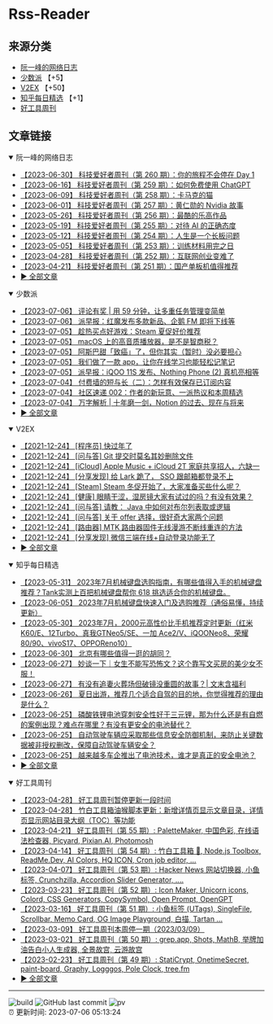 # Rss-Reader

## 来源分类

* [阮一峰的网络日志](#阮一峰的网络日志)
* [少数派](#少数派) 【+5】
* [V2EX](#V2EX) 【+50】
* [知乎每日精选](#知乎每日精选) 【+1】
* [好工具周刊](#好工具周刊)

## 文章链接

<details open>
    <summary id="阮一峰的网络日志">
     阮一峰的网络日志
    </summary>


* [【2023-06-30】 科技爱好者周刊（第 260 期）：你的旅程不会停在 Day 1](http://www.ruanyifeng.com/blog/2023/06/weekly-issue-260.html)
* [【2023-06-16】 科技爱好者周刊（第 259 期）：如何免费使用 ChatGPT](http://www.ruanyifeng.com/blog/2023/06/weekly-issue-259.html)
* [【2023-06-09】 科技爱好者周刊（第 258 期）：卡马克的猫](http://www.ruanyifeng.com/blog/2023/06/weekly-issue-258.html)
* [【2023-06-01】 科技爱好者周刊（第 257 期）：黄仁勋的 Nvidia 故事](http://www.ruanyifeng.com/blog/2023/06/weekly-issue-257.html)
* [【2023-05-26】 科技爱好者周刊（第 256 期）：最酷的乐高作品](http://www.ruanyifeng.com/blog/2023/05/weekly-issue-256.html)
* [【2023-05-19】 科技爱好者周刊（第 255 期）：对待 AI 的正确态度](http://www.ruanyifeng.com/blog/2023/05/weekly-issue-255.html)
* [【2023-05-12】 科技爱好者周刊（第 254 期）：人生是一个长板问题](http://www.ruanyifeng.com/blog/2023/05/weekly-issue-254.html)
* [【2023-05-05】 科技爱好者周刊（第 253 期）：训练材料用完之日](http://www.ruanyifeng.com/blog/2023/05/weekly-issue-253.html)
* [【2023-04-28】 科技爱好者周刊（第 252 期）：互联网创业变难了](http://www.ruanyifeng.com/blog/2023/04/weekly-issue-252.html)
* [【2023-04-21】 科技爱好者周刊（第 251 期）：国产单板机值得推荐](http://www.ruanyifeng.com/blog/2023/04/weekly-issue-251.html)
* [:arrow_forward: 全部文章](data/阮一峰的网络日志.md)
</details>

<details open>
    <summary id="少数派">
     少数派
    </summary>


* [【2023-07-06】 评论有奖 | 用 59 分钟，让多重任务管理变简单](https://sspai.com/post/80857)
* [【2023-07-06】 派早报：红魔发布多款新品、企鹅 FM 即将下线等](https://sspai.com/post/80870)
* [【2023-07-05】 趁热买点好游戏：Steam 夏促好价推荐](https://sspai.com/post/80854)
* [【2023-07-05】 macOS 上的高音质播放器，是不是智商税？](https://sspai.com/post/80703)
* [【2023-07-05】 阿斯巴甜「致癌」了，但你其实（暂时）没必要担心](https://sspai.com/post/80856)
* [【2023-07-05】 我们做了一款 app，让你在线学习也能轻松记笔记](https://sspai.com/post/80763)
* [【2023-07-05】 派早报：iQOO 11S 发布、Nothing Phone (2) 真机亮相等](https://sspai.com/post/80855)
* [【2023-07-04】 付费墙的短与长（二）：怎样有效保存已订阅内容](https://sspai.com/prime/story/on-paywalls-02)
* [【2023-07-04】 社区速递 002：作者的新玩意、一派热议和本周精选](https://sspai.com/post/80832)
* [【2023-07-04】 万字解析 | 十年磨一剑，Notion 的过去、现在与将来](https://sspai.com/post/80474)
* [:arrow_forward: 全部文章](data/少数派.md)
</details>

<details open>
    <summary id="V2EX">
     V2EX
    </summary>


* [【2021-12-24】 [程序员] 快过年了](https://www.v2ex.com/t/824201)
* [【2021-12-24】 [问与答] Git 提交时莫名其妙删除文件](https://www.v2ex.com/t/824200)
* [【2021-12-24】 [iCloud] Apple Music + iCloud 2T 家庭共享招人，六缺一](https://www.v2ex.com/t/824199)
* [【2021-12-24】 [分享发现] 给 Lark 跪了， SSO 跟邮箱都登录不上](https://www.v2ex.com/t/824198)
* [【2021-12-24】 [Steam] Steam 冬促开始了，大家准备买些什么呢？](https://www.v2ex.com/t/824197)
* [【2021-12-24】 [健康] 眼睛干涩，湿房镜大家有试过的吗？有没有效果？](https://www.v2ex.com/t/824196)
* [【2021-12-24】 [问与答] 请教： Java 中如何对布尔列表取或逻辑](https://www.v2ex.com/t/824194)
* [【2021-12-24】 [问与答] 关于 offer 选择，很好奇大家两个问题](https://www.v2ex.com/t/824192)
* [【2021-12-24】 [路由器] MTK 路由器固件无线漫游不断线重连的方法](https://www.v2ex.com/t/824191)
* [【2021-12-24】 [分享发现] 微信三端在线+自动登录功能无了](https://www.v2ex.com/t/824190)
* [:arrow_forward: 全部文章](data/V2EX.md)
</details>

<details open>
    <summary id="知乎每日精选">
     知乎每日精选
    </summary>


* [【2023-05-31】 2023年7月机械键盘选购指南，有哪些值得入手的机械键盘推荐？Tank实测上百把机械键盘帮你 618 挑选适合你的机械键盘。](http://zhuanlan.zhihu.com/p/633381753?utm_campaign=rss&utm_medium=rss&utm_source=rss&utm_content=title)
* [【2023-06-05】 2023年7月机械键盘快速入门及选购推荐（通俗易懂，持续更新）](http://zhuanlan.zhihu.com/p/634433681?utm_campaign=rss&utm_medium=rss&utm_source=rss&utm_content=title)
* [【2023-05-30】 2023年7月，2000元高性价比手机推荐定时更新（红米K60/E、12Turbo、真我GTNeo5/SE、一加 Ace2/V、iQOONeo8、荣耀80/90、vivoS17、OPPOReno10）](http://zhuanlan.zhihu.com/p/361979460?utm_campaign=rss&utm_medium=rss&utm_source=rss&utm_content=title)
* [【2023-06-30】 北京有哪些值得一逛的胡同？](http://www.zhihu.com/question/561413213/answer/3096010395?utm_campaign=rss&utm_medium=rss&utm_source=rss&utm_content=title)
* [【2023-06-27】 妙谈一下｜女生不能写恐怖文？这个靠写文买房的美少女不服！](http://zhuanlan.zhihu.com/p/639845583?utm_campaign=rss&utm_medium=rss&utm_source=rss&utm_content=title)
* [【2023-06-27】 有没有追妻火葬场但破镜没重圆的故事？| 文末含福利](http://zhuanlan.zhihu.com/p/639633753?utm_campaign=rss&utm_medium=rss&utm_source=rss&utm_content=title)
* [【2023-06-26】 夏日出游，推荐几个适合自驾的目的地，你觉得推荐的理由是什么？](http://www.zhihu.com/question/606531092/answer/3073082401?utm_campaign=rss&utm_medium=rss&utm_source=rss&utm_content=title)
* [【2023-06-25】 磷酸铁锂电池穿刺安全性好于三元锂，那为什么还是有自燃的案例出现？难点在哪里？有没有更安全的电池替代？](http://www.zhihu.com/question/604277906/answer/3078266356?utm_campaign=rss&utm_medium=rss&utm_source=rss&utm_content=title)
* [【2023-06-25】 自动驾驶车辆应采取那些信息安全防御机制，来防止关键数据被非授权删改，保障自动驾驶车辆安全？](http://www.zhihu.com/question/604194379/answer/3070415630?utm_campaign=rss&utm_medium=rss&utm_source=rss&utm_content=title)
* [【2023-06-25】 越来越多车企推出了电池技术，谁才是真正的安全电池？](http://www.zhihu.com/question/533811594/answer/3059335283?utm_campaign=rss&utm_medium=rss&utm_source=rss&utm_content=title)
* [:arrow_forward: 全部文章](data/知乎每日精选.md)
</details>

<details open>
    <summary id="好工具周刊">
     好工具周刊
    </summary>


* [【2023-04-28】 好工具周刊暂停更新一段时间](https://bestxtools.zhubai.love/posts/2263527393547292672)
* [【2023-04-28】 竹白工具箱油猴脚本更新：新增详情页显示文章目录，详情页显示网站目录大纲（TOC）等功能](https://bestxtools.zhubai.love/posts/2263527393547292672)
* [【2023-04-21】 好工具周刊（第 55 期）: PaletteMaker, 中国色彩, 在线语法检查器, Picyard, Pixian.AI, Photomosh](https://bestxtools.zhubai.love/posts/2260993907208835072)
* [【2023-04-14】 好工具周刊（第 54 期）: 竹白工具箱 🧰, Node.js Toolbox, ReadMe.Dev, AI Colors, HQ ICON, Cron job editor, ...](https://bestxtools.zhubai.love/posts/2258541502231805952)
* [【2023-04-07】 好工具周刊（第 53 期）: Hacker News 网站切换器, 小鱼标签, Crunchzilla, Accordion Slider Generator, ....](https://bestxtools.zhubai.love/posts/2255931383602020352)
* [【2023-03-23】 好工具周刊（第 52 期）: Icon Maker, Unicorn icons, Colord, CSS Generators, CopySymbol, Open Prompt, OpenGPT](https://bestxtools.zhubai.love/posts/2250649351762280448)
* [【2023-03-16】 好工具周刊（第 51 期）: 小鱼标签 (UTags), SingleFile, Scrollbar, Memo Card, OG Image Playground, 白描, Tartan ...](https://bestxtools.zhubai.love/posts/2248101999973670912)
* [【2023-03-09】 好工具周刊本周停一期（2023/03/09）](https://bestxtools.zhubai.love/posts/2245516916011892736)
* [【2023-03-02】 好工具周刊（第 50 期）: grep.app, Shots, MathB, 举牌加油告白小人生成器, 全景故宫, 云游故宫](https://bestxtools.zhubai.love/posts/2243018555094687744)
* [【2023-02-23】 好工具周刊（第 49 期）: StatiCrypt, OnetimeSecret, paint-board, Graphy, Logggos, Pole Clock, tree.fm](https://bestxtools.zhubai.love/posts/2240480765706440704)
* [:arrow_forward: 全部文章](data/好工具周刊.md)
</details>


---

![build](https://github.com/LikaiLee/rss-reader/workflows/rss%20reader/badge.svg)
![GitHub last commit](https://img.shields.io/github/last-commit/likailee/rss-reader)
![pv](https://pageview.vercel.app/?github_user=likailee) <br>
:alarm_clock: 更新时间: 2023-07-06 05:13:24
